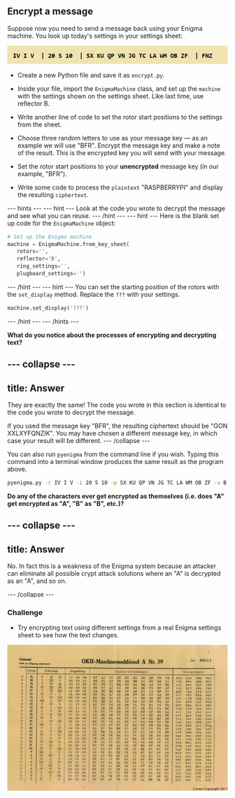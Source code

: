 ## Encrypt a message

Suppose now you need to send a message back using your Enigma machine. You look up today's settings in your settings sheet:

![Encrypt settings](images/encrypt-settings.png)

+ Create a new Python file and save it as `encrypt.py`.

+ Inside your file, import the `EnigmaMachine` class, and set up the `machine` with the settings shown on the settings sheet. Like last time, use reflector B.

+ Write another line of code to set the rotor start positions to the settings from the sheet.

+ Choose three random letters to use as your message key — as an example we will use "BFR". Encrypt the message key and make a note of the result. This is the encrypted key you will send with your message.

+ Set the rotor start positions to your **unencrypted** message key (in our example, "BFR").

+ Write some code to process the `plaintext` "RASPBERRYPI" and display the resulting `ciphertext`.

--- hints ---
--- hint ---
Look at the code you wrote to decrypt the message and see what you can reuse.
--- /hint ---
--- hint ---
Here is the blank set up code for the `EnigmaMachine` object:

```python
# Set up the Enigma machine
machine = EnigmaMachine.from_key_sheet(
   rotors='',
   reflector='B',
   ring_settings='',
   plugboard_settings='')
```
--- /hint ---
--- hint ---
You can set the starting position of the rotors with the `set_display` method. Replace the `???` with your settings.

```python
machine.set_display('???')
```
--- /hint ---
--- /hints ---


**What do you notice about the processes of encrypting and decrypting text?**

--- collapse ---
---
title: Answer
---
They are exactly the same! The code you wrote in this section is identical to the code you wrote to decrypt the message.

If you used the message key "BFR", the resulting ciphertext should be "GON XXLXYFQNZIK". You may have chosen a different message key, in which case your result will be different.
--- /collapse ---

You can also run `pyenigma` from the command line if you wish. Typing this command into a terminal window produces the same result as the program above.

```bash
pyenigma.py -r IV I V -i 20 5 10 -p SX KU QP VN JG TC LA WM OB ZF -u B --start BFR --text "RASPBERRYPI"
```

**Do any of the characters ever get encrypted as themselves (i.e. does "A" get encrypted as "A", "B" as "B", etc.)?**

--- collapse ---
---
title: Answer
---
No. In fact this is a weakness of the Enigma system because an attacker can eliminate all possible crypt attack solutions where an "A" is decrypted as an "A", and so on.

--- /collapse ---


### Challenge

+ Try encrypting text using different settings from a real Enigma settings sheet to see how the text changes.

![A captured Enigma settings sheet held by GCHQ](images/Enigma-settings-sheet.jpg)
